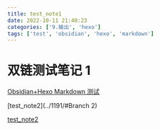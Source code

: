 ```yaml
---
title: test_note1
date: 2022-10-11 21:40:23
categories: ['9.输出', 'hexo']
tags: ['test', 'obsidian', 'hexo', 'markdown']
---
```


# 双链测试笔记 1

[Obsidian+Hexo Markdown 测试](../1189/#公式)

[test_note2](../1191/#Branch 2)

[test_note2](../1193)

